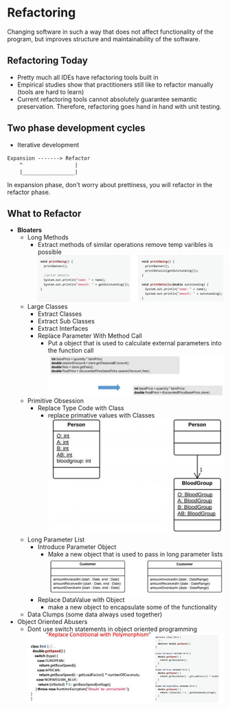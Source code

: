 # Refactoring

Changing software in such a way that does not affect functionality of the program, but improves structure and maintainability of the software.

## Refactoring Today

- Pretty much all IDEs have refactoring tools built in
- Empirical studies show that practitioners still like to refactor manually (tools are hard to learn)
-  Current refactoring tools cannot absolutely guarantee semantic preservation. Therefore, refactoring goes hand in hand with unit testing.

## Two phase development cycles

- Iterative development

```
Expansion -------> Refactor
    ^                 |
    |_________________|
```
In expansion phase, don't worry about prettiness, you will refactor in the refactor phase.

## What to Refactor

- __Bloaters__
    - Long Methods
        - Extract methods of similar operations remove temp varibles is possible
        ![](img/bloater_long_methods.jpeg)
    - Large Classes
        - Extract Classes
        - Extract Sub Classes
        - Extract Interfaces
        - Replace Parameter With Method Call
            - Put a object that is used to calculate external parameters into the function call
            ![](img/bloater_long_parameter_list.jpeg)
    - Primitive Obsession
        - Replace	Type Code	with	Class
            - replace primative values with Classes
            ![](img/bloater_primative_obsession.jpeg)
    - Long Parameter List
        - Introduce Parameter Object
            - Make a new object that is used to pass in long parameter lists
            ![](img/bloater_introduce_parameter_object.jpeg)
        - Replace	DataValue	with Object
            - make a new object to encapsulate some of the functionality
    - Data Clumps (some data always used together)
- Object Oriented Abusers
    - Dont use switch statements in object oriented programming
    ![](img/oo_abusers_dont_use_switch.jpeg)
